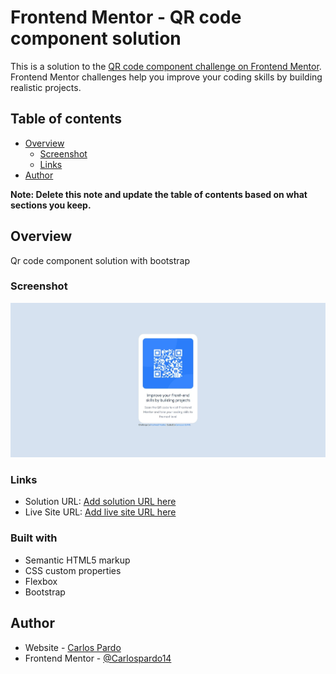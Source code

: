 # Frontend Mentor - QR code component solution

This is a solution to the [QR code component challenge on Frontend Mentor](https://www.frontendmentor.io/challenges/qr-code-component-iux_sIO_H). Frontend Mentor challenges help you improve your coding skills by building realistic projects. 

## Table of contents

- [Overview](#overview)
  - [Screenshot](#screenshot)
  - [Links](#links)
- [Author](#author)


**Note: Delete this note and update the table of contents based on what sections you keep.**

## Overview
Qr code component solution with bootstrap

### Screenshot

![](./images/img.jpeg)



### Links

- Solution URL: [Add solution URL here](https://your-solution-url.com)
- Live Site URL: [Add live site URL here](https://your-live-site-url.com)


### Built with

- Semantic HTML5 markup
- CSS custom properties
- Flexbox
- Bootstrap

## Author

- Website - [Carlos Pardo](Carlospardo14.github.io)
- Frontend Mentor - [@Carlospardo14](https://www.frontendmentor.io/profile/Carlospardo14)

